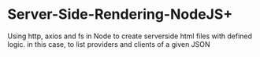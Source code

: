 # Server-Side-Rendering-NodeJS+

Using http, axios and fs in Node to create serverside html files with defined logic. in this case, to list providers and clients of a given JSON
